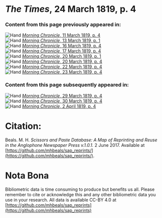 # *The Times*, 24 March 1819, p. 4  
  
### Content from this page previously appeared in:  
![Hand](http://scissorsandpaste.net/wp-content/uploads/2017/06/smallhandpointer.png) [*Morning Chronicle*, 11 March 1819, p. 4](https://mhbeals.github.io/sap_html/Morning-Chronicle/Morning-Chronicle-11-March-1819-p-4)  
![Hand](http://scissorsandpaste.net/wp-content/uploads/2017/06/smallhandpointer.png) [*Morning Chronicle*, 13 March 1819, p. 1](https://mhbeals.github.io/sap_html/Morning-Chronicle/Morning-Chronicle-13-March-1819-p-1)  
![Hand](http://scissorsandpaste.net/wp-content/uploads/2017/06/smallhandpointer.png) [*Morning Chronicle*, 16 March 1819, p. 4](https://mhbeals.github.io/sap_html/Morning-Chronicle/Morning-Chronicle-16-March-1819-p-4)  
![Hand](http://scissorsandpaste.net/wp-content/uploads/2017/06/smallhandpointer.png) [*Morning Chronicle*, 17 March 1819, p. 4](https://mhbeals.github.io/sap_html/Morning-Chronicle/Morning-Chronicle-17-March-1819-p-4)  
![Hand](http://scissorsandpaste.net/wp-content/uploads/2017/06/smallhandpointer.png) [*Morning Chronicle*, 20 March 1819, p. 1](https://mhbeals.github.io/sap_html/Morning-Chronicle/Morning-Chronicle-20-March-1819-p-1)  
![Hand](http://scissorsandpaste.net/wp-content/uploads/2017/06/smallhandpointer.png) [*Morning Chronicle*, 20 March 1819, p. 4](https://mhbeals.github.io/sap_html/Morning-Chronicle/Morning-Chronicle-20-March-1819-p-4)  
![Hand](http://scissorsandpaste.net/wp-content/uploads/2017/06/smallhandpointer.png) [*Morning Chronicle*, 22 March 1819, p. 4](https://mhbeals.github.io/sap_html/Morning-Chronicle/Morning-Chronicle-22-March-1819-p-4)  
![Hand](http://scissorsandpaste.net/wp-content/uploads/2017/06/smallhandpointer.png) [*Morning Chronicle*, 23 March 1819, p. 4](https://mhbeals.github.io/sap_html/Morning-Chronicle/Morning-Chronicle-23-March-1819-p-4)  
  
### Content from this page subsequently appeared in:  
![Hand](http://scissorsandpaste.net/wp-content/uploads/2017/06/smallhandpointer.png) [*Morning Chronicle*, 29 March 1819, p. 4](https://mhbeals.github.io/sap_html/Morning-Chronicle/Morning-Chronicle-29-March-1819-p-4)  
![Hand](http://scissorsandpaste.net/wp-content/uploads/2017/06/smallhandpointer.png) [*Morning Chronicle*, 30 March 1819, p. 4](https://mhbeals.github.io/sap_html/Morning-Chronicle/Morning-Chronicle-30-March-1819-p-4)  
![Hand](http://scissorsandpaste.net/wp-content/uploads/2017/06/smallhandpointer.png) [*Morning Chronicle*, 2 April 1819, p. 4](https://mhbeals.github.io/sap_html/Morning-Chronicle/Morning-Chronicle-2-April-1819-p-4)  


# Citation: 

Beals. M. H. *Scissors and Paste Database: A Map of Reprinting and Reuse in the Anglophone Newspaper Press v.1.0.1.* 2 June 2017. Available at [https://github.com/mhbeals/sap_reprints/](https://github.com/mhbeals/sap_reprints/). 

# Nota Bona

Bibliometric data is time consuming to produce but benefits us all. Please remember to cite or acknowledge this and any other bibliometric data you use in your research. All data is available CC-BY 4.0 at [https://github.com/mhbeals/sap_reprints](https://github.com/mhbeals/sap_reprints)